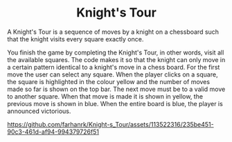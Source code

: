 ### 
<h1 align="center">Knight's Tour</h1>
A Knight's Tour is a sequence of moves by a knight on a chessboard such that the knight visits every square exactly once.

You finish the game by completing the Knight's Tour, in other words, visit all the available squares. The code makes it so that the knight can only move in a certain pattern identical to a knight's move in a chess board. For the first move the user can select any square. When the player clicks on a square, the square is highlighted in the colour yellow and the number of moves made so far is shown on the top bar. The next move must be to a valid move to another square. When that move is made it is shown in yellow, the previous move is shown in blue. When the entire board is blue, the player is announced victorious.



https://github.com/farhanrk/Knight-s_Tour/assets/113522316/235be451-90c3-461d-af94-994379726f51
